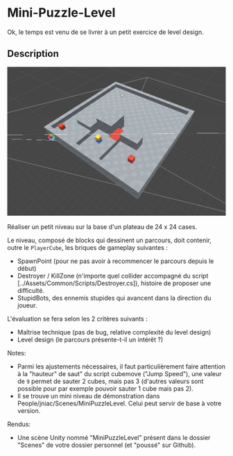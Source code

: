 # Mini-Puzzle-Level

Ok, le temps est venu de se livrer à un petit exercice de level design.

## Description

<img src="Images/MiniPuzzleLevel-Board24x24.jpg">

Réaliser un petit niveau sur la base d'un plateau de 24 x 24 cases.

Le niveau, composé de blocks qui dessinent un parcours, doit contenir, outre le
`PlayerCube`, les briques de gameplay suivantes : 
- SpawnPoint (pour ne pas avoir à recommencer le parcours depuis le début)
- Destroyer / KillZone (n'importe quel collider accompagné du script [../Assets/Common/Scripts/Destroyer.cs]), 
  histoire de proposer une difficulté.
- StupidBots, des ennemis stupides qui avancent dans la direction du joueur.

L'évaluation se fera selon les 2 critères suivants :
- Maîtrise technique (pas de bug, relative complexité du level design)
- Level design (le parcours présente-t-il un intérêt ?)

Notes: 
- Parmi les ajustements nécessaires, il faut particulièrement faire attention à 
  la "hauteur" de saut" du script cubemove ("Jump Speed"), une valeur de `9` permet
  de sauter 2 cubes, mais pas 3 (d'autres valeurs sont possible pour par exemple
  pouvoir sauter 1 cube mais pas 2).
- Il se trouve un mini niveau de démonstration dans People/jniac/Scenes/MiniPuzzleLevel.
  Celui peut servir de base à votre version.

Rendus:
- Une scène Unity nommé "MiniPuzzleLevel" présent dans le dossier "Scenes" de votre
  dossier personnel (et "poussé" sur Github).


